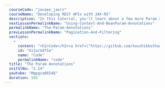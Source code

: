 ```yaml
---
  courseCode: "javaee_jaxrs"
  courseName: "Developing REST APIs with JAX-RS"
  description: "In this tutorial, you'll learn about a few more Param annotations that inject request values into resource methods."
  nextLessonPermalinkName: "Using-Context-And-BeanParam-Annotations"
  permalinkName: "The-Param-Annotations"
  prevLessonPermalinkName: "Pagination-And-Filtering"
  sections: 
    - 
      content: "<h2>Code</h2><a href=\"https://github.com/koushikkothagal/messenger/archive/61673b6807baf891d9b414641cce7378259ee88c.zip\">Download the source code</a>"
      id: "XzIarUd71o"
      name: "Code"
      permalinkName: "code"
  title: "The Param Annotations"
  unitSlNo: "2.14"
  youtube: "Mqpgca6654Q"
  duration: 545
---
```

